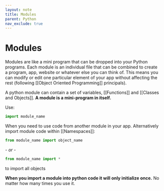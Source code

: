 ```yaml
---
layout: note
title: Modules
parent: Python
nav_exclude: true
---
```


# Modules

Modules are like a mini program that can be dropped into your Python programs. Each module is an individual file that can be combined to create a program, app, website or whatever else you can think of. This means you can modify or edit one particular element of your app without affecting the rest (following [[Object Oriented Programming]] principals).

A python module can contain a set of variables, [[Functions]] and [[Classes and Objects]]. **A module is a mini-program in itself.**

Use:

```py
import module_name
```

When you need to use code from another module in your app. Alternatively import module code within [[Namespaces]]:

```py
from module_name import object_name
```

_- or -_

```py
from module_name import *
```

to import all objects

**When you import a module into python code it will only initialize once.** No matter how many times you use it.
